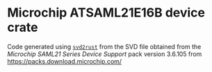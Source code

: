 # Microchip ATSAML21E16B device crate

Code generated using [`svd2rust`](https://docs.rs/svd2rust/) from the SVD file obtained from the _Microchip SAML21 Series Device Support_ pack version 3.6.105 from https://packs.download.microchip.com/
